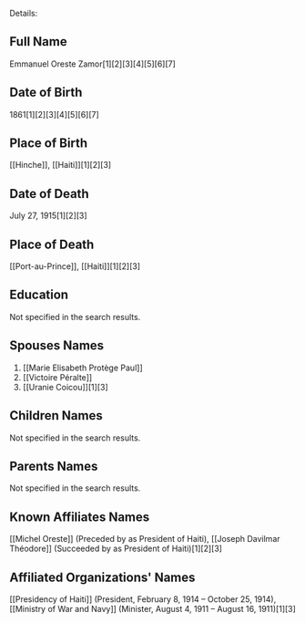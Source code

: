 Details: 

## Full Name
Emmanuel Oreste Zamor[1][2][3][4][5][6][7]

## Date of Birth
1861[1][2][3][4][5][6][7]

## Place of Birth
[[Hinche]], [[Haiti]][1][2][3]

## Date of Death
July 27, 1915[1][2][3]

## Place of Death
[[Port-au-Prince]], [[Haiti]][1][2][3]

## Education
Not specified in the search results.

## Spouses Names
1) [[Marie Elisabeth Protège Paul]]
2) [[Victoire Péralte]]
3) [[Uranie Coicou]][1][3]

## Children Names
Not specified in the search results.

## Parents Names
Not specified in the search results.

## Known Affiliates Names
[[Michel Oreste]] (Preceded by as President of Haiti),
[[Joseph Davilmar Théodore]] (Succeeded by as President of Haiti)[1][2][3]

## Affiliated Organizations' Names
[[Presidency of Haiti]] (President, February 8, 1914 – October 25, 1914),
[[Ministry of War and Navy]] (Minister, August 4, 1911 – August 16, 1911)[1][3]

